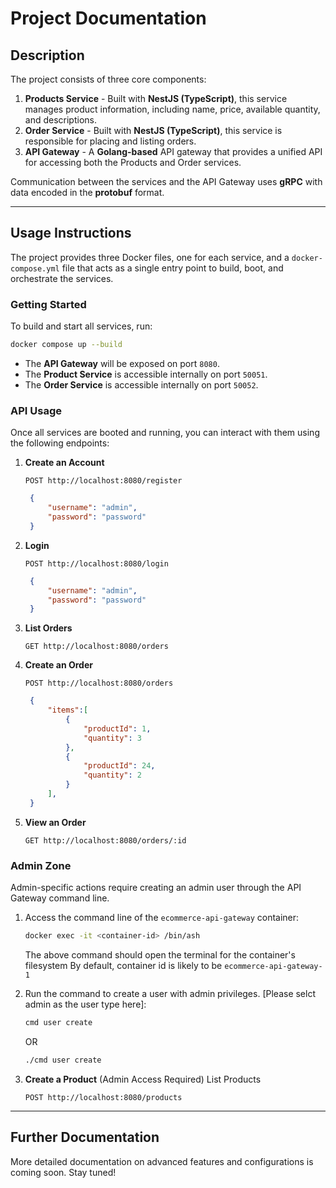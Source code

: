 
# Project Documentation

## Description

The project consists of three core components:

1. **Products Service** - Built with **NestJS (TypeScript)**, this service manages product information, including name, price, available quantity, and descriptions.
2. **Order Service** - Built with **NestJS (TypeScript)**, this service is responsible for placing and listing orders.
3. **API Gateway** - A **Golang-based** API gateway that provides a unified API for accessing both the Products and Order services.

Communication between the services and the API Gateway uses **gRPC** with data encoded in the **protobuf** format.

---

## Usage Instructions

The project provides three Docker files, one for each service, and a `docker-compose.yml` file that acts as a single entry point to build, boot, and orchestrate the services.

### Getting Started
To build and start all services, run:
```bash
docker compose up --build
```

- The **API Gateway** will be exposed on port `8080`.
- The **Product Service** is accessible internally on port `50051`.
- The **Order Service** is accessible internally on port `50052`.

### API Usage

Once all services are booted and running, you can interact with them using the following endpoints:

1. **Create an Account**
   ```http
   POST http://localhost:8080/register
   ```
   ```json
    {
        "username": "admin",
        "password": "password"
    }
   ```
   
2. **Login**
   ```http
   POST http://localhost:8080/login
   ```
   ```json
    {
        "username": "admin",
        "password": "password"
    }
   ```

3. **List Orders**
   ```http
   GET http://localhost:8080/orders
   ```

4. **Create an Order**
   ```http
   POST http://localhost:8080/orders
   ```
   ```json
    {
        "items":[
            {
                "productId": 1,
                "quantity": 3
            },
            {
                "productId": 24,
                "quantity": 2
            }
        ],
    }
   ```

5. **View an Order**
   ```http
   GET http://localhost:8080/orders/:id
   ```

### Admin Zone

Admin-specific actions require creating an admin user through the API Gateway command line.

1. Access the command line of the `ecommerce-api-gateway` container:
   ```bash
   docker exec -it <container-id> /bin/ash
   ```
   The above command should open the terminal for the container's filesystem
   By default, container id is likely to be `ecommerce-api-gateway-1`
   
2. Run the command to create a user with admin privileges. [Please selct admin as the user type here]:
   ```bash
   cmd user create
   ```
   OR 
    ```bash
   ./cmd user create
   ```

3. **Create a Product** (Admin Access Required)
    List Products
   ```http
   POST http://localhost:8080/products
   ```

---

## Further Documentation

More detailed documentation on advanced features and configurations is coming soon. Stay tuned!
